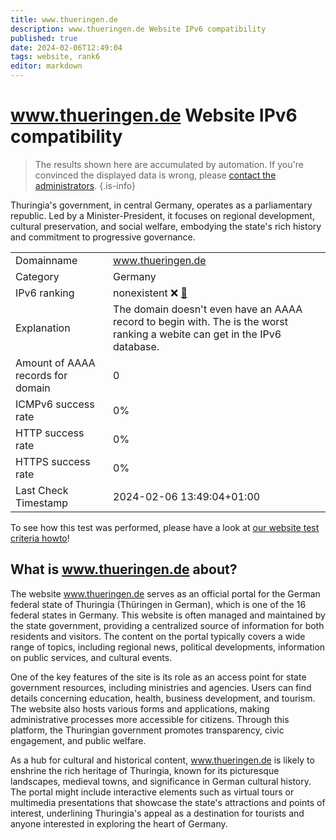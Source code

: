 ```yaml
---
title: www.thueringen.de
description: www.thueringen.de Website IPv6 compatibility
published: true
date: 2024-02-06T12:49:04
tags: website, rank6
editor: markdown
---
```


# www.thueringen.de Website IPv6 compatibility

> The results shown here are accumulated by automation. If you're convinced the displayed data is wrong, please [contact the administrators](/howto/chat). 
{.is-info}

Thuringia's government, in central Germany, operates as a parliamentary republic. Led by a Minister-President, it focuses on regional development, cultural preservation, and social welfare, embodying the state's rich history and commitment to progressive governance.


|   |   |
| - | - |
| Domainname | www.thueringen.de
| Category | Germany |
| IPv6 ranking | nonexistent :x: [🔗](/howto/ranking) |
| Explanation | The domain doesn't even have an AAAA record to begin with. The is the worst ranking a webite can get in the IPv6 database. |
| Amount of AAAA records for domain | 0 |
| ICMPv6 success rate | 0%|
| HTTP success rate | 0% |
| HTTPS success rate | 0% |
| Last Check Timestamp | 2024-02-06 13:49:04+01:00 |

To see how this test was performed, please have a look at [our website test criteria howto](/howto/testcriteria/website)!


## What is www.thueringen.de about?
The website www.thueringen.de serves as an official portal for the German federal state of Thuringia (Thüringen in German), which is one of the 16 federal states in Germany. This website is often managed and maintained by the state government, providing a centralized source of information for both residents and visitors. The content on the portal typically covers a wide range of topics, including regional news, political developments, information on public services, and cultural events.

One of the key features of the site is its role as an access point for state government resources, including ministries and agencies. Users can find details concerning education, health, business development, and tourism. The website also hosts various forms and applications, making administrative processes more accessible for citizens. Through this platform, the Thuringian government promotes transparency, civic engagement, and public welfare.

As a hub for cultural and historical content, www.thueringen.de is likely to enshrine the rich heritage of Thuringia, known for its picturesque landscapes, medieval towns, and significance in German cultural history. The portal might include interactive elements such as virtual tours or multimedia presentations that showcase the state's attractions and points of interest, underlining Thuringia's appeal as a destination for tourists and anyone interested in exploring the heart of Germany.


